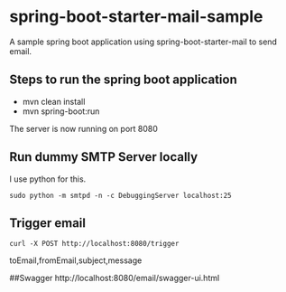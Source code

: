 # spring-boot-starter-mail-sample
A sample spring boot application using spring-boot-starter-mail to send email.

## Steps to run the spring boot application
- mvn clean install
- mvn spring-boot:run

The server is now running on port 8080

## Run dummy SMTP Server locally
I use python for this.

```sudo python -m smtpd -n -c DebuggingServer localhost:25```

## Trigger email
```curl -X POST http://localhost:8080/trigger```

toEmail,fromEmail,subject,message

##Swagger 
http://localhost:8080/email/swagger-ui.html
